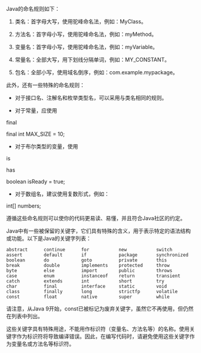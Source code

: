 Java的命名规则如下：

1. 类名：首字母大写，使用驼峰命名法，例如：MyClass。

1. 方法名：首字母小写，使用驼峰命名法，例如：myMethod。

1. 变量名：首字母小写，使用驼峰命名法，例如：myVariable。

1. 常量名：全部大写，用下划线分隔单词，例如：MY_CONSTANT。

1. 包名：全部小写，使用域名倒序，例如：com.example.mypackage。

此外，还有一些特殊的命名规则：

- 对于接口名、注解名和枚举类型名，可以采用与类名相同的规则。

- 对于常量，应使用

final

final int MAX_SIZE = 10;

- 对于布尔类型的变量，使用

is

has

boolean isReady = true;

- 对于数组名，建议使用复数形式，例如：

int[] numbers;

遵循这些命名规则可以使你的代码更易读、易懂，并且符合Java社区的约定。

Java中有一些被保留的关键字，它们具有特殊的含义，用于表示特定的语法结构或功能。以下是Java的关键字列表：

```
abstract      continue      for           new           switch
assert        default       if            package       synchronized
boolean       do            goto          private       this
break         double        implements    protected     throw
byte          else          import        public        throws
case          enum          instanceof    return        transient
catch         extends       int           short         try
char          final         interface     static        void
class         finally       long          strictfp      volatile
const         float         native        super         while

```

请注意，从Java 9开始，const已被标记为废弃关键字，虽然它不再使用，但仍然在列表中列出。

这些关键字具有特殊用途，不能用作标识符（变量名、方法名等）的名称。使用关键字作为标识符将导致编译错误。因此，在编写代码时，请避免使用这些关键字作为变量名或方法名等标识符。
